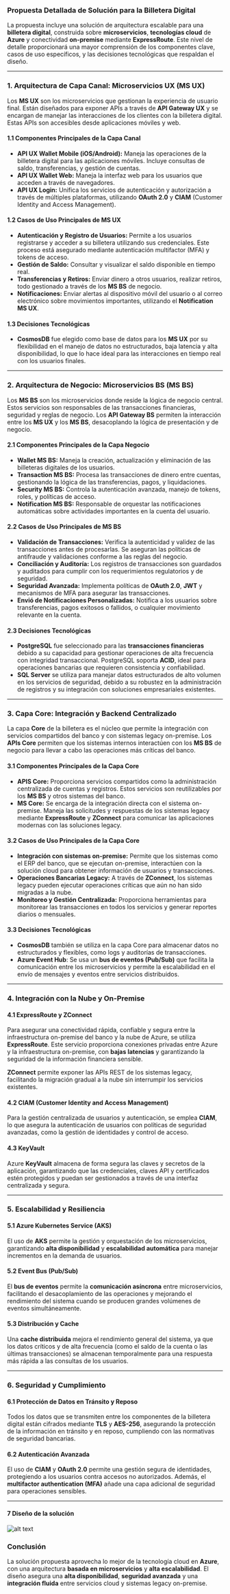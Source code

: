 ### Propuesta Detallada de Solución para la Billetera Digital

La propuesta incluye una solución de arquitectura escalable para una **billetera digital**, construida sobre **microservicios**, **tecnologías cloud** de **Azure** y conectividad **on-premise** mediante **ExpressRoute**. Este nivel de detalle proporcionará una mayor comprensión de los componentes clave, casos de uso específicos, y las decisiones tecnológicas que respaldan el diseño.

---

### 1. **Arquitectura de Capa Canal: Microservicios UX (MS UX)**

Los **MS UX** son los microservicios que gestionan la experiencia de usuario final. Están diseñados para exponer APIs a través de **API Gateway UX** y se encargan de manejar las interacciones de los clientes con la billetera digital. Estas APIs son accesibles desde aplicaciones móviles y web.

#### 1.1 **Componentes Principales de la Capa Canal**

- **API UX Wallet Mobile (iOS/Android):** Maneja las operaciones de la billetera digital para las aplicaciones móviles. Incluye consultas de saldo, transferencias, y gestión de cuentas.
- **API UX Wallet Web:** Maneja la interfaz web para los usuarios que acceden a través de navegadores.
- **API UX Login:** Unifica los servicios de autenticación y autorización a través de múltiples plataformas, utilizando **OAuth 2.0** y **CIAM** (Customer Identity and Access Management).

#### 1.2 **Casos de Uso Principales de MS UX**

- **Autenticación y Registro de Usuarios:** Permite a los usuarios registrarse y acceder a su billetera utilizando sus credenciales. Este proceso está asegurado mediante autenticación multifactor (MFA) y tokens de acceso.
- **Gestión de Saldo:** Consultar y visualizar el saldo disponible en tiempo real.
- **Transferencias y Retiros:** Enviar dinero a otros usuarios, realizar retiros, todo gestionado a través de los **MS BS** de negocio.
- **Notificaciones:** Enviar alertas al dispositivo móvil del usuario o al correo electrónico sobre movimientos importantes, utilizando el **Notification MS UX**.

#### 1.3 **Decisiones Tecnológicas**

- **CosmosDB** fue elegido como base de datos para los **MS UX** por su flexibilidad en el manejo de datos no estructurados, baja latencia y alta disponibilidad, lo que lo hace ideal para las interacciones en tiempo real con los usuarios finales.

---

### 2. **Arquitectura de Negocio: Microservicios BS (MS BS)**

Los **MS BS** son los microservicios donde reside la lógica de negocio central. Estos servicios son responsables de las transacciones financieras, seguridad y reglas de negocio. Los **API Gateway BS** permiten la interacción entre los **MS UX** y los **MS BS**, desacoplando la lógica de presentación y de negocio.

#### 2.1 **Componentes Principales de la Capa Negocio**

- **Wallet MS BS:** Maneja la creación, actualización y eliminación de las billeteras digitales de los usuarios.
- **Transaction MS BS:** Procesa las transacciones de dinero entre cuentas, gestionando la lógica de las transferencias, pagos, y liquidaciones.
- **Security MS BS:** Controla la autenticación avanzada, manejo de tokens, roles, y políticas de acceso.
- **Notification MS BS:** Responsable de orquestar las notificaciones automáticas sobre actividades importantes en la cuenta del usuario.

#### 2.2 **Casos de Uso Principales de MS BS**

- **Validación de Transacciones:** Verifica la autenticidad y validez de las transacciones antes de procesarlas. Se aseguran las políticas de antifraude y validaciones conforme a las reglas del negocio.
- **Conciliación y Auditoría:** Los registros de transacciones son guardados y auditados para cumplir con los requerimientos regulatorios y de seguridad.
- **Seguridad Avanzada:** Implementa políticas de **OAuth 2.0**, **JWT** y mecanismos de MFA para asegurar las transacciones.
- **Envió de Notificaciones Personalizadas:** Notifica a los usuarios sobre transferencias, pagos exitosos o fallidos, o cualquier movimiento relevante en la cuenta.

#### 2.3 **Decisiones Tecnológicas**

- **PostgreSQL** fue seleccionado para las **transacciones financieras** debido a su capacidad para gestionar operaciones de alta frecuencia con integridad transaccional. PostgreSQL soporta **ACID**, ideal para operaciones bancarias que requieren consistencia y confiabilidad.
- **SQL Server** se utiliza para manejar datos estructurados de alto volumen en los servicios de seguridad, debido a su robustez en la administración de registros y su integración con soluciones empresariales existentes.

---

### 3. **Capa Core: Integración y Backend Centralizado**

La capa **Core** de la billetera es el núcleo que permite la integración con servicios compartidos del banco y con sistemas legacy on-premise. Los **APIs Core** permiten que los sistemas internos interactúen con los **MS BS** de negocio para llevar a cabo las operaciones más críticas del banco.

#### 3.1 **Componentes Principales de la Capa Core**

- **APIS Core:** Proporciona servicios compartidos como la administración centralizada de cuentas y registros. Estos servicios son reutilizables por los **MS BS** y otros sistemas del banco.
- **MS Core:** Se encarga de la integración directa con el sistema on-premise. Maneja las solicitudes y respuestas de los sistemas legacy mediante **ExpressRoute** y **ZConnect** para comunicar las aplicaciones modernas con las soluciones legacy.

#### 3.2 **Casos de Uso Principales de la Capa Core**

- **Integración con sistemas on-premise:** Permite que los sistemas como el ERP del banco, que se ejecutan on-premise, interactúen con la solución cloud para obtener información de usuarios y transacciones.
- **Operaciones Bancarias Legacy:** A través de **ZConnect**, los sistemas legacy pueden ejecutar operaciones críticas que aún no han sido migradas a la nube.
- **Monitoreo y Gestión Centralizada:** Proporciona herramientas para monitorear las transacciones en todos los servicios y generar reportes diarios o mensuales.

#### 3.3 **Decisiones Tecnológicas**

- **CosmosDB** también se utiliza en la capa Core para almacenar datos no estructurados y flexibles, como logs y auditorías de transacciones.
- **Azure Event Hub**: Se usa un **bus de eventos (Pub/Sub)** que facilita la comunicación entre los microservicios y permite la escalabilidad en el envío de mensajes y eventos entre servicios distribuidos.

---

### 4. **Integración con la Nube y On-Premise**

#### 4.1 **ExpressRoute y ZConnect**

Para asegurar una conectividad rápida, confiable y segura entre la infraestructura on-premise del banco y la nube de Azure, se utiliza **ExpressRoute**. Este servicio proporciona conexiones privadas entre Azure y la infraestructura on-premise, con **bajas latencias** y garantizando la seguridad de la información financiera sensible.

**ZConnect** permite exponer las APIs REST de los sistemas legacy, facilitando la migración gradual a la nube sin interrumpir los servicios existentes.

#### 4.2 **CIAM (Customer Identity and Access Management)**

Para la gestión centralizada de usuarios y autenticación, se emplea **CIAM**, lo que asegura la autenticación de usuarios con políticas de seguridad avanzadas, como la gestión de identidades y control de acceso.

#### 4.3 **KeyVault**

Azure **KeyVault** almacena de forma segura las claves y secretos de la aplicación, garantizando que las credenciales, claves API y certificados estén protegidos y puedan ser gestionados a través de una interfaz centralizada y segura.

---

### 5. **Escalabilidad y Resiliencia**

#### 5.1 **Azure Kubernetes Service (AKS)**

El uso de **AKS** permite la gestión y orquestación de los microservicios, garantizando **alta disponibilidad** y **escalabilidad automática** para manejar incrementos en la demanda de usuarios.

#### 5.2 **Event Bus (Pub/Sub)**

El **bus de eventos** permite la **comunicación asíncrona** entre microservicios, facilitando el desacoplamiento de las operaciones y mejorando el rendimiento del sistema cuando se producen grandes volúmenes de eventos simultáneamente.

#### 5.3 **Distribución y Cache**

Una **cache distribuida** mejora el rendimiento general del sistema, ya que los datos críticos y de alta frecuencia (como el saldo de la cuenta o las últimas transacciones) se almacenan temporalmente para una respuesta más rápida a las consultas de los usuarios.

---

### 6. **Seguridad y Cumplimiento**

#### 6.1 **Protección de Datos en Tránsito y Reposo**

Todos los datos que se transmiten entre los componentes de la billetera digital están cifrados mediante **TLS** y **AES-256**, asegurando la protección de la información en tránsito y en reposo, cumpliendo con las normativas de seguridad bancarias.

#### 6.2 **Autenticación Avanzada**

El uso de **CIAM** y **OAuth 2.0** permite una gestión segura de identidades, protegiendo a los usuarios contra accesos no autorizados. Además, el **multifactor authentication (MFA)** añade una capa adicional de seguridad para operaciones sensibles.

---

#### 7 **Diseño de la solución**
![alt text](https://github.com/eiq21/wallet-wave/blob/main/docs/diagram.png?raw=true)

### Conclusión

La solución propuesta aprovecha lo mejor de la tecnología cloud en **Azure**, con una arquitectura **basada en microservicios** y **alta escalabilidad**. El diseño asegura una **alta disponibilidad**, **seguridad avanzada** y una **integración fluida** entre servicios cloud y sistemas legacy on-premise.

